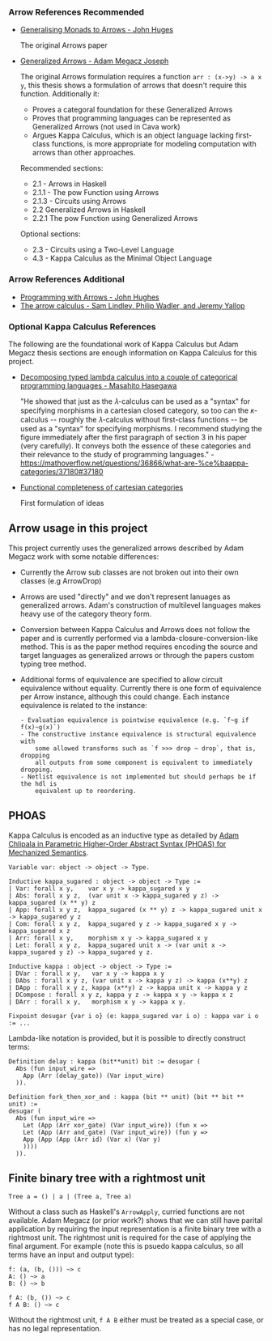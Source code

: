 ### Arrow References Recommended

- [Generalising Monads to Arrows - John Huges](http://www.cse.chalmers.se/~rjmh/Papers/arrows.pdf)

  The original Arrows paper

- [Generalized Arrows - Adam Megacz Joseph](https://www2.eecs.berkeley.edu/Pubs/TechRpts/2014/EECS-2014-130.pdf)

  The original Arrows formulation requires a function `arr : (x->y) -> a x y`,
  this thesis shows a formulation of arrows that doesn't require this function.
  Additionally it:

    - Proves a categoral foundation for these Generalized Arrows
    - Proves that programming languages can be represented as Generalized Arrows
        (not used in Cava work)
    - Argues Kappa Calculus, which is an object language lacking first-class
        functions, is more appropriate for modeling computation with arrows than other
        approaches.

  Recommended sections:

    - 2.1 - Arrows in Haskell
    - 2.1.1 - The pow Function using Arrows
    - 2.1.3 - Circuits using Arrows
    - 2.2 Generalized Arrows in Haskell
    - 2.2.1 The pow Function using Generalized Arrows

   Optional sections:

     - 2.3 - Circuits using a Two-Level Language 
     - 4.3 - Kappa Calculus as the Minimal Object Language


### Arrow References Additional

- [Programming with Arrows - John Hughes](http://www.cse.chalmers.se/~rjmh/afp-arrows.pdf)
- [The arrow calculus - Sam Lindley, Philip Wadler, and Jeremy Yallop](http://homepages.inf.ed.ac.uk/slindley/papers/arrow-calculus.pdf)


### Optional Kappa Calculus References

The following are the foundational work of Kappa Calculus but Adam Megacz thesis
sections are enough information on Kappa Calculus for this project.

- [Decomposing typed lambda calculus into a couple of categorical programming
languages - Masahito Hasegawa](https://link.springer.com/chapter/10.1007%2F3-540-60164-3_28)

  "He showed that just as the 𝜆-calculus can be used as a "syntax" for
  specifying morphisms in a cartesian closed category, so too can the 𝜅-calculus
  -- roughly the 𝜆-calculus without first-class functions -- be used as a
  "syntax" for specifying morphisms. I recommend studying the figure immediately
  after the first paragraph of section 3 in his paper (very carefully). It
  conveys both the essence of these categories and their relevance to the study
  of programming languages." - https://mathoverflow.net/questions/36866/what-are-%ce%baappa-categories/37180#37180

- [Functional completeness of cartesian categories](https://www.sciencedirect.com/science/article/pii/0003484374900035?via%3Dihub)

  First formulation of ideas 

## Arrow usage in this project

This project currently uses the generalized arrows described by Adam Megacz
work with some notable differences:

- Currently the Arrow sub classes are not broken out into their own classes (e.g
    ArrowDrop)
- Arrows are used "directly" and we don't represent lanuages as generalized
    arrows. Adam's construction of multilevel languages makes heavy use of the
    category theory form.
- Conversion between Kappa Calculus and Arrows does not follow the paper and is
  currently performed via a lambda-closure-conversion-like method. This is as
  the paper method requires encoding the source and target languages as
  generalized arrows or through the papers custom typing tree method.
- Additional forms of equivalence are specified to allow circuit equivalence
    without equality. Currently there is one form of equivalence per Arrow instance,
    although this could change. Each instance equivalence is related to the
    instance:

      - Evaluation equivalence is pointwise equivalence (e.g. `f~g if f(x)~g(x)`)
      - The constructive instance equivalence is structural equivalence with
          some allowed transforms such as `f >>> drop ~ drop`, that is, dropping
          all outputs from some component is equivalent to immediately dropping.
      - Netlist equivalence is not implemented but should perhaps be if the hdl is
          equivalent up to reordering.

## PHOAS

Kappa Calculus is encoded as an inductive type as detailed by 
[Adam Chlipala in Parametric Higher-Order Abstract Syntax (PHOAS) for Mechanized Semantics](http://adam.chlipala.net/papers/PhoasICFP08/).

```Coq
Variable var: object -> object -> Type.

Inductive kappa_sugared : object -> object -> Type :=
| Var: forall x y,    var x y -> kappa_sugared x y
| Abs: forall x y z,  (var unit x -> kappa_sugared y z) -> kappa_sugared (x ** y) z
| App: forall x y z,  kappa_sugared (x ** y) z -> kappa_sugared unit x -> kappa_sugared y z
| Com: forall x y z,  kappa_sugared y z -> kappa_sugared x y -> kappa_sugared x z
| Arr: forall x y,    morphism x y -> kappa_sugared x y
| Let: forall x y z,  kappa_sugared unit x -> (var unit x -> kappa_sugared y z) -> kappa_sugared y z.

Inductive kappa : object -> object -> Type :=
| DVar : forall x y,   var x y -> kappa x y
| DAbs : forall x y z, (var unit x -> kappa y z) -> kappa (x**y) z
| DApp : forall x y z, kappa (x**y) z -> kappa unit x -> kappa y z
| DCompose : forall x y z, kappa y z -> kappa x y -> kappa x z
| DArr : forall x y,   morphism x y -> kappa x y.

Fixpoint desugar {var i o} (e: kappa_sugared var i o) : kappa var i o := ...
```

Lambda-like notation is provided, but it is possible to directly construct
terms:

```
Definition delay : kappa (bit**unit) bit := desugar (
  Abs (fun input_wire =>
    App (Arr (delay_gate)) (Var input_wire)
  )).

Definition fork_then_xor_and : kappa (bit ** unit) (bit ** bit ** unit) :=
desugar (
  Abs (fun input_wire =>
    Let (App (Arr xor_gate) (Var input_wire)) (fun x =>
    Let (App (Arr and_gate) (Var input_wire)) (fun y =>
    App (App (App (Arr id) (Var x) (Var y)
    ))))
  )).
```

## Finite binary tree with a rightmost unit

`Tree a = () | a | (Tree a, Tree a)`

Without a class such as Haskell's `ArrowApply`, curried functions are not available.
Adam Megacz (or prior work?) shows that we can still have parital application by requiring
the input representation is a finite binary tree with a rightmost unit. The
rightmost unit is required for the case of applying the final argument. For
example (note this is psuedo kappa calculus, so all terms have an input and
output type):

```
f: (a, (b, ())) ~> c
A: () ~> a
B: () ~> b

f A: (b, ()) ~> c
f A B: () ~> c
```

Without the rightmost unit, `f A B` either must be treated as a special case, or
has no legal representation.
